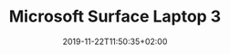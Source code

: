 ---
title: "Microsoft Surface Laptop 3"
date: 2019-11-22T11:50:35+02:00
articoli: current-menu-item
slug: "surface-laptop-3"
immagine_testa: https://res.cloudinary.com/rim/image/upload/w_auto,c_scale,q_auto,f_auto/v1574419686/recensioni/surface-laptop-3-recensione.jpg
description: "Video recensione a Microsoft Surface Laptop 3. La prova con benchmark, autonomia e confronto con i migliori portatili Windows e Linux. Pubblicata da Riccardo Palombo."
categoria: "1"
rating: "4"
brand: "Microsoft"
layout: portatili/microsoft-surface-laptop-3
video: https://www.youtube.com/embed/vEXWpESA8FA
sommario: "Questo portatile"
typed1: "^2000 è un pezzo unico."
typed2: "è reattivo e silenzioso."
typed3: "usa materiali lussuosi."
typed4: "ha un errore di design?"
jquery: "1"
---